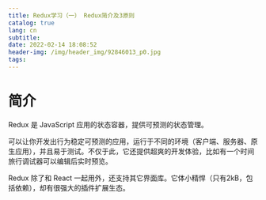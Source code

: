 ```yaml
---
title: Redux学习（一） Redux简介及3原则
catalog: true
lang: cn
subtitle:
date: 2022-02-14 18:08:52
header-img: /img/header_img/92846013_p0.jpg
tags:
---
```

# 简介
Redux 是 JavaScript 应用的状态容器，提供可预测的状态管理。

可以让你开发出行为稳定可预测的应用，运行于不同的环境（客户端、服务器、原生应用），并且易于测试。不仅于此，它还提供超爽的开发体验，比如有一个时间旅行调试器可以编辑后实时预览。

Redux 除了和 React 一起用外，还支持其它界面库。它体小精悍（只有2kB，包括依赖），却有很强大的插件扩展生态。